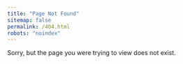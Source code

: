 ```yaml
---
title: "Page Not Found"
sitemap: false
permalink: /404.html
robots: "noindex"
---
```


Sorry, but the page you were trying to view does not exist.
